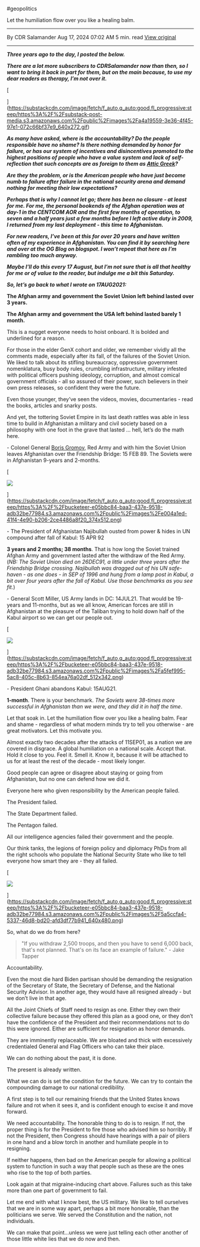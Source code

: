 #geopolitics 

Let the humiliation flow over you like a healing balm.

---

By CDR Salamander
Aug 17, 2024 07:02 AM
5 min. read
[View original](https://open.substack.com/pub/cdrsalamander/p/3rd-anniversary-review-this-is-what?r=7br8e&utm_campaign=post&utm_medium=web)

---

_**Three years ago to the day, I posted the below.**_

_**There are a lot more subscribers to CDRSalamander now than then, so I want to bring it back in part for them, but on the main because, to use my dear readers as therapy, I’m not over it.**_

[

](https://substackcdn.com/image/fetch/f_auto,q_auto:good,fl_progressive:steep/https%3A%2F%2Fsubstack-post-media.s3.amazonaws.com%2Fpublic%2Fimages%2Fa4a19559-3e36-4f45-97e1-072c66bf37e9_640x272.gif)

_**As many have asked, where is the accountability? Do the people responsible have no shame? Is there nothing demanded by honor for failure, or has our system of incentives and disincentives promoted to the highest positions of people who have a value system and lack of self-reflection that such concepts are as foreign to them as [Attic Greek](http://atticgreek.org/)?**_

_**Are they the problem, or is the American people who have just become numb to failure after failure in the national security arena and demand nothing for meeting their low expectations?**_

_**Perhaps that is why I cannot let go; there has been no closure - at least for me. For me, the personal bookends of the Afghan operation was at day-1 in the CENTCOM AOR and the first few months of operation, to seven and a half years just a few months before I left active duty in 2009, I returned from my last deployment - this time to Afghanistan.**_

_**For new readers, I’ve been at this for over 20 years and have written often of my experience in Afghanistan. You can find it by searching here and over at the OG Blog on blogspot. I won’t repeat that here as I’m rambling too much anyway.**_

_**Maybe I’ll do this every 17 August, but I’m not sure that is all that healthy for me or of value to the reader, but indulge me a bit this Saturday.**_

_**So, let’s go back to what I wrote on 17AUG2021:**_

**The Afghan army and government the Soviet Union left behind lasted over 3 years.**

**The Afghan army and government the USA left behind lasted barely 1 month.**

This is a nugget everyone needs to hoist onboard. It is bolded and underlined for a reason. 

For those in the elder GenX cohort and older, we remember vividly all the comments made, especially after its fall, of the failures of the Soviet Union. We liked to talk about its stifling bureaucracy, oppressive government nomenklatura, busy body rules, crumbling infrastructure, military infested with political officers pushing ideology, corruption, and almost comical government officials - all so assured of their power, such believers in their own press releases, so confident they were the future.

Even those younger, they’ve seen the videos, movies, documentaries - read the books, articles and snarky posts. 

And yet, the tottering Soviet Empire in its last death rattles was able in less time to build in Afghanistan a military and civil society based on a philosophy with one foot in the grave that lasted … hell, let’s do the math here.

- Colonel General [Boris Gromov](https://en.wikipedia.org/wiki/Boris_Gromov), Red Army and with him the Soviet Union leaves Afghanistan over the Friendship Bridge: 15 FEB 89. The Soviets were in Afghanistan 9-years and 2-months.

[

![](https://substackcdn.com/image/fetch/w_1456,c_limit,f_auto,q_auto:good,fl_progressive:steep/https%3A%2F%2Fbucketeer-e05bbc84-baa3-437e-9518-adb32be77984.s3.amazonaws.com%2Fpublic%2Fimages%2Fe004a1ed-41f4-4e90-b206-2ce4486a8f20_374x512.png)

](https://substackcdn.com/image/fetch/f_auto,q_auto:good,fl_progressive:steep/https%3A%2F%2Fbucketeer-e05bbc84-baa3-437e-9518-adb32be77984.s3.amazonaws.com%2Fpublic%2Fimages%2Fe004a1ed-41f4-4e90-b206-2ce4486a8f20_374x512.png)

- The President of Afghanistan Najibullah ousted from power & hides in UN compound after fall of Kabul: 15 APR 92

**3 years and 2 months; 38 months**. That is how long the Soviet trained Afghan Army and government lasted after the withdraw of the Red Army. (_NB: The Soviet Union died on 26DEC91, a little under three years after the Friendship Bridge crossing. Najibullah was dragged out of his UN safe-haven - as one does - in SEP of 1996 and hung from a lamp post in Kabul, a bit over four years after the fall of Kabul. Use those benchmarks as you see fit._)

- General Scott Miller, US Army lands in DC: 14JUL21. That would be 19-years and 11-months, but as we all know, American forces are still in Afghanistan at the pleasure of the Taliban trying to hold down half of the Kabul airport so we can get our people out.

[

![](https://substackcdn.com/image/fetch/w_1456,c_limit,f_auto,q_auto:good,fl_progressive:steep/https%3A%2F%2Fbucketeer-e05bbc84-baa3-437e-9518-adb32be77984.s3.amazonaws.com%2Fpublic%2Fimages%2Fa5fef995-5ac8-405c-8b63-854ea76a02df_512x342.png)

](https://substackcdn.com/image/fetch/f_auto,q_auto:good,fl_progressive:steep/https%3A%2F%2Fbucketeer-e05bbc84-baa3-437e-9518-adb32be77984.s3.amazonaws.com%2Fpublic%2Fimages%2Fa5fef995-5ac8-405c-8b63-854ea76a02df_512x342.png)

- President Ghani abandons Kabul: 15AUG21.

**1-month**. There is your benchmark. _The Soviets were 38-times more successful in Afghanistan than we were, and they did it in half the time_.

Let that soak in. Let the humiliation flow over you like a healing balm. Fear and shame - regardless of what modern minds try to tell you otherwise - are great motivators. Let this motivate you.

Almost exactly two decades after the attacks of 11SEP01, as a nation we are covered in disgrace. A global humiliation on a national scale. Accept that. Hold it close to you. Feel it. Smell it. Know it, because it will be attached to us for at least the rest of the decade - most likely longer.

Good people can agree or disagree about staying or going from Afghanistan, but no one can defend how we did it.

Everyone here who given responsibility by the American people failed.

The President failed.

The State Department failed.

The Pentagon failed.

All our intelligence agencies failed their government and the people. 

Our think tanks, the legions of foreign policy and diplomacy PhDs from all the right schools who populate the National Security State who like to tell everyone how smart they are - they all failed.

[

![](https://substackcdn.com/image/fetch/w_1456,c_limit,f_auto,q_auto:good,fl_progressive:steep/https%3A%2F%2Fbucketeer-e05bbc84-baa3-437e-9518-adb32be77984.s3.amazonaws.com%2Fpublic%2Fimages%2F5a5ccfa4-5337-46d8-bd20-afd3df77b941_640x480.png)

](https://substackcdn.com/image/fetch/f_auto,q_auto:good,fl_progressive:steep/https%3A%2F%2Fbucketeer-e05bbc84-baa3-437e-9518-adb32be77984.s3.amazonaws.com%2Fpublic%2Fimages%2F5a5ccfa4-5337-46d8-bd20-afd3df77b941_640x480.png)

So, what do we do from here? 

> "If you withdraw 2,500 troops, and then you have to send 6,000 back, that's not planned. That's on its face an example of failure." - Jake Tapper

Accountability. 

Even the most die hard Biden partisan should be demanding the resignation of the Secretary of State, the Secretary of Defense, and the National Security Advisor. In another age, they would have all resigned already - but we don’t live in that age.

All the Joint Chiefs of Staff need to resign as one. Either they own their collective failure because they offered this plan as a good one, or they don’t have the confidence of the President and their recommendations not to do this were ignored. Either are sufficient for resignation as honor demands.

They are imminently replaceable. We are bloated and thick with excessively credentialed General and Flag Officers who can take their place.

We can do nothing about the past, it is done.

The present is already written.

What we can do is set the condition for the future. We can try to contain the compounding damage to our national credibility. 

A first step is to tell our remaining friends that the United States knows failure and rot when it sees it, and is confident enough to excise it and move forward.

We need accountability. The honorable thing to do is to resign. If not, the proper thing is for the President to fire those who advised him so horribly. If not the President, then Congress should have hearings with a pair of pliers in one hand and a blow torch in another and humiliate people in to resigning.

If neither happens, then bad on the American people for allowing a political system to function in such a way that people such as these are the ones who rise to the top of both parties.

Look again at that migraine-inducing chart above. Failures such as this take more than one part of government to fail.

Let me end with what I know best, the US military. We like to tell ourselves that we are in some way apart, perhaps a bit more honorable, than the politicians we serve. We served the Constitution and the nation, not individuals. 

We can make that point...unless we were just telling each other another of those little white lies that we do now and then.

